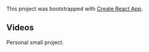 This project was bootstrapped with [Create React App](https://github.com/facebook/create-react-app).

## Videos

Personal small project.
